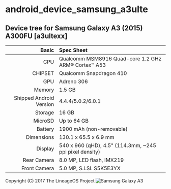 # android_device_samsung_a3ulte

## Device tree for Samsung Galaxy A3 (2015) A300FU [a3ultexx]

Basic   | Spec Sheet
-------:|:-------------------------
CPU     | Qualcomm MSM8916 Quad-core 1.2 GHz ARM® Cortex™ A53
CHIPSET | Qualcomm Snapdragon 410
GPU     | Adreno 306
Memory  | 1.5 GB
Shipped Android Version | 4.4.4/5.0.2/6.0.1
Storage | 16 GB
MicroSD | Up to 64 GB
Battery | 1900 mAh (non-removable)
Dimensions | 130.1 x 65.5 x 6.9 mm
Display | 540 x 960 (qHD), 4.5" (114.3mm, ~245 ppi pixel density)
Rear Camera  | 8.0 MP, LED flash, IMX219
Front Camera | 5.0 MP, S.LSI. S5K5E3YX

Copyright (C) 2017 The LineageOS Project
![Samsung Galaxy A3](http://cdn2.gsmarena.com/vv/pics/samsung/samsung-a3-3.jpg "Samsung Galaxy A3")

